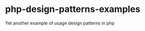 php-design-patterns-examples
============================

Yet another example of usage design patterns in php
